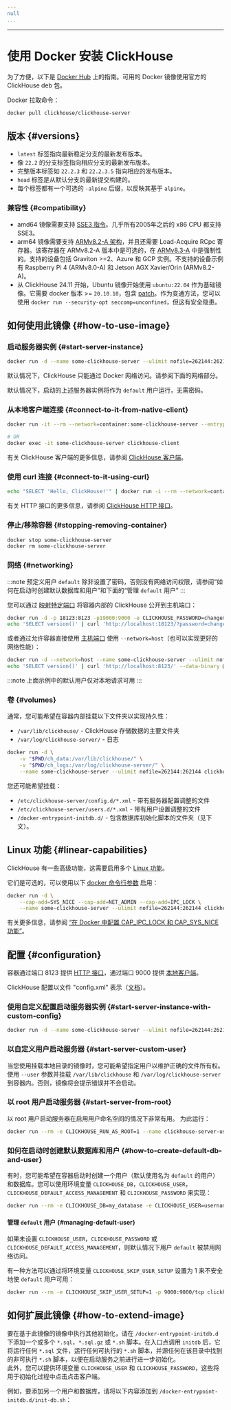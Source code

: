 ```yaml
---
null
...
```

---


# 使用 Docker 安装 ClickHouse

为了方便，以下是 [Docker Hub](https://hub.docker.com/r/clickhouse/clickhouse-server/) 上的指南。可用的 Docker 镜像使用官方的 ClickHouse deb 包。

Docker 拉取命令：

```bash
docker pull clickhouse/clickhouse-server
```

## 版本 {#versions}

- `latest` 标签指向最新稳定分支的最新发布版本。
- 像 `22.2` 的分支标签指向相应分支的最新发布版本。
- 完整版本标签如 `22.2.3` 和 `22.2.3.5` 指向相应的发布版本。
- `head` 标签是从默认分支的最新提交构建的。
- 每个标签都有一个可选的 `-alpine` 后缀，以反映其基于 `alpine`。

### 兼容性 {#compatibility}

- amd64 镜像需要支持 [SSE3 指令](https://en.wikipedia.org/wiki/SSE3)。几乎所有2005年之后的 x86 CPU 都支持 SSE3。
- arm64 镜像需要支持 [ARMv8.2-A 架构](https://en.wikipedia.org/wiki/AArch64#ARMv8.2-A)，并且还需要 Load-Acquire RCpc 寄存器。该寄存器在 ARMv8.2-A 版本中是可选的，在 [ARMv8.3-A](https://en.wikipedia.org/wiki/AArch64#ARMv8.3-A) 中是强制性的。支持的设备包括 Graviton >=2、Azure 和 GCP 实例。不支持的设备示例有 Raspberry Pi 4 (ARMv8.0-A) 和 Jetson AGX Xavier/Orin (ARMv8.2-A)。
- 从 ClickHouse 24.11 开始，Ubuntu 镜像开始使用 `ubuntu:22.04` 作为基础镜像。它需要 docker 版本 >= `20.10.10`，包含 [patch](https://github.com/moby/moby/commit/977283509f75303bc6612665a04abf76ff1d2468)。作为变通方法，您可以使用 `docker run --security-opt seccomp=unconfined`，但这有安全隐患。

## 如何使用此镜像 {#how-to-use-image}

### 启动服务器实例 {#start-server-instance}

```bash
docker run -d --name some-clickhouse-server --ulimit nofile=262144:262144 clickhouse/clickhouse-server
```

默认情况下，ClickHouse 只能通过 Docker 网络访问。请参阅下面的网络部分。

默认情况下，启动的上述服务器实例将作为 `default` 用户运行，无需密码。

### 从本地客户端连接 {#connect-to-it-from-native-client}

```bash
docker run -it --rm --network=container:some-clickhouse-server --entrypoint clickhouse-client clickhouse/clickhouse-server

# OR
docker exec -it some-clickhouse-server clickhouse-client
```

有关 ClickHouse 客户端的更多信息，请参阅 [ClickHouse 客户端](/interfaces/cli)。

### 使用 curl 连接 {#connect-to-it-using-curl}

```bash
echo "SELECT 'Hello, ClickHouse!'" | docker run -i --rm --network=container:some-clickhouse-server buildpack-deps:curl curl 'http://localhost:8123/?query=' -s --data-binary @-
```

有关 HTTP 接口的更多信息，请参阅 [ClickHouse HTTP 接口](/interfaces/http)。

### 停止/移除容器 {#stopping-removing-container}

```bash
docker stop some-clickhouse-server
docker rm some-clickhouse-server
```

### 网络 {#networking}

:::note
预定义用户 `default` 除非设置了密码，否则没有网络访问权限，请参阅“如何在启动时创建默认数据库和用户”和下面的“管理 `default` 用户”
:::

您可以通过 [映射特定端口](https://docs.docker.com/config/containers/container-networking/) 将容器内部的 ClickHouse 公开到主机端口：

```bash
docker run -d -p 18123:8123 -p19000:9000 -e CLICKHOUSE_PASSWORD=changeme --name some-clickhouse-server --ulimit nofile=262144:262144 clickhouse/clickhouse-server
echo 'SELECT version()' | curl 'http://localhost:18123/?password=changeme' --data-binary @-
```

或者通过允许容器直接使用 [主机端口](https://docs.docker.com/network/host/) 使用 `--network=host`（也可以实现更好的网络性能）：

```bash
docker run -d --network=host --name some-clickhouse-server --ulimit nofile=262144:262144 clickhouse/clickhouse-server
echo 'SELECT version()' | curl 'http://localhost:8123/' --data-binary @-
```

:::note
上面示例中的默认用户仅对本地请求可用
:::

### 卷 {#volumes}

通常，您可能希望在容器内部挂载以下文件夹以实现持久性：

- `/var/lib/clickhouse/` - ClickHouse 存储数据的主要文件夹
- `/var/log/clickhouse-server/` - 日志

```bash
docker run -d \
    -v "$PWD/ch_data:/var/lib/clickhouse/" \
    -v "$PWD/ch_logs:/var/log/clickhouse-server/" \
    --name some-clickhouse-server --ulimit nofile=262144:262144 clickhouse/clickhouse-server
```

您还可能希望挂载：

- `/etc/clickhouse-server/config.d/*.xml` - 带有服务器配置调整的文件
- `/etc/clickhouse-server/users.d/*.xml` - 带有用户设置调整的文件
- `/docker-entrypoint-initdb.d/` - 包含数据库初始化脚本的文件夹（见下文）。

## Linux 功能 {#linear-capabilities}

ClickHouse 有一些高级功能，这需要启用多个 [Linux 功能](https://man7.org/linux/man-pages/man7/capabilities.7.html)。

它们是可选的，可以使用以下 [docker 命令行参数](https://docs.docker.com/engine/reference/run/#runtime-privilege-and-linux-capabilities) 启用：

```bash
docker run -d \
    --cap-add=SYS_NICE --cap-add=NET_ADMIN --cap-add=IPC_LOCK \
    --name some-clickhouse-server --ulimit nofile=262144:262144 clickhouse/clickhouse-server
```

有关更多信息，请参阅 [“在 Docker 中配置 CAP_IPC_LOCK 和 CAP_SYS_NICE 功能”](/knowledgebase/configure_cap_ipc_lock_and_cap_sys_nice_in_docker)。

## 配置 {#configuration}

容器通过端口 8123 提供 [HTTP 接口](https://clickhouse.com/docs/interfaces/http_interface/)，通过端口 9000 提供 [本地客户端](https://clickhouse.com/docs/interfaces/tcp/)。

ClickHouse 配置以文件 "config.xml" 表示（[文档](https://clickhouse.com/docs/operations/configuration_files/)）。

### 使用自定义配置启动服务器实例 {#start-server-instance-with-custom-config}

```bash
docker run -d --name some-clickhouse-server --ulimit nofile=262144:262144 -v /path/to/your/config.xml:/etc/clickhouse-server/config.xml clickhouse/clickhouse-server
```

### 以自定义用户启动服务器 {#start-server-custom-user}

当您使用挂载本地目录的镜像时，您可能希望指定用户以维护正确的文件所有权。使用 `--user` 参数并挂载 `/var/lib/clickhouse` 和 `/var/log/clickhouse-server` 到容器内。否则，镜像将会提示错误并不会启动。

### 以 root 用户启动服务器 {#start-server-from-root}

以 root 用户启动服务器在启用用户命名空间的情况下非常有用。
为此运行：

```bash
docker run --rm -e CLICKHOUSE_RUN_AS_ROOT=1 --name clickhouse-server-userns -v "$PWD/logs/clickhouse:/var/log/clickhouse-server" -v "$PWD/data/clickhouse:/var/lib/clickhouse" clickhouse/clickhouse-server
```

### 如何在启动时创建默认数据库和用户 {#how-to-create-default-db-and-user}

有时，您可能希望在容器启动时创建一个用户（默认使用名为 `default` 的用户）和数据库。您可以使用环境变量 `CLICKHOUSE_DB`，`CLICKHOUSE_USER`，`CLICKHOUSE_DEFAULT_ACCESS_MANAGEMENT` 和 `CLICKHOUSE_PASSWORD` 来实现：

```bash
docker run --rm -e CLICKHOUSE_DB=my_database -e CLICKHOUSE_USER=username -e CLICKHOUSE_DEFAULT_ACCESS_MANAGEMENT=1 -e CLICKHOUSE_PASSWORD=password -p 9000:9000/tcp clickhouse/clickhouse-server
```

#### 管理 `default` 用户 {#managing-default-user}

如果未设置 `CLICKHOUSE_USER`，`CLICKHOUSE_PASSWORD` 或 `CLICKHOUSE_DEFAULT_ACCESS_MANAGEMENT`，则默认情况下用户 `default` 被禁用网络访问。

有一种方法可以通过将环境变量 `CLICKHOUSE_SKIP_USER_SETUP` 设置为 1 来不安全地使 `default` 用户可用：

```bash
docker run --rm -e CLICKHOUSE_SKIP_USER_SETUP=1 -p 9000:9000/tcp clickhouse/clickhouse-server
```

## 如何扩展此镜像 {#how-to-extend-image}

要在基于此镜像的镜像中执行其他初始化，请在 `/docker-entrypoint-initdb.d` 下添加一个或多个 `*.sql`，`*.sql.gz` 或 `*.sh` 脚本。在入口点调用 `initdb` 后，它将运行任何 `*.sql` 文件，运行任何可执行的 `*.sh` 脚本，并源任何在该目录中找到的非可执行 `*.sh` 脚本，以便在启动服务之前进行进一步初始化。  
此外，您可以提供环境变量 `CLICKHOUSE_USER` 和 `CLICKHOUSE_PASSWORD`，这些将用于初始化过程中点击点击客户端。

例如，要添加另一个用户和数据库，请将以下内容添加到 `/docker-entrypoint-initdb.d/init-db.sh`：
